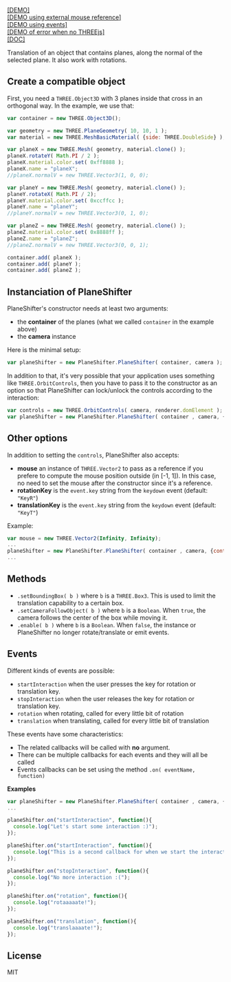 [[DEMO]](http://me.jonathanlurie.fr/PlaneShifter/examples/index.html)  
[[DEMO using external mouse reference]](http://me.jonathanlurie.fr/PlaneShifter/examples/externalMouse.html)  
[[DEMO using events]](http://me.jonathanlurie.fr/PlaneShifter/examples/usingEvents.html)  
[[DEMO of error when no THREEjs]](http://me.jonathanlurie.fr/PlaneShifter/examples/bad.html)  
[[DOC]](http://me.jonathanlurie.fr/PlaneShifter/doc/index.html)

Translation of an object that contains planes, along the normal of the selected plane. It also work with rotations.

## Create a compatible object
First, you need a `THREE.Object3D` with 3 planes inside that cross in an orthogonal way. In the example, we use that:  

```javascript
var container = new THREE.Object3D();

var geometry = new THREE.PlaneGeometry( 10, 10, 1 );
var material = new THREE.MeshBasicMaterial( {side: THREE.DoubleSide} );

var planeX = new THREE.Mesh( geometry, material.clone() );
planeX.rotateY( Math.PI / 2 );
planeX.material.color.set( 0xff8888 );
planeX.name = "planeX";
//planeX.normalV = new THREE.Vector3(1, 0, 0);

var planeY = new THREE.Mesh( geometry, material.clone() );
planeY.rotateX( Math.PI / 2);
planeY.material.color.set( 0xccffcc );
planeY.name = "planeY";
//planeY.normalV = new THREE.Vector3(0, 1, 0);

var planeZ = new THREE.Mesh( geometry, material.clone() );
planeZ.material.color.set( 0x8888ff );
planeZ.name = "planeZ";
//planeZ.normalV = new THREE.Vector3(0, 0, 1);

container.add( planeX );
container.add( planeY );
container.add( planeZ );
```

## Instanciation of PlaneShifter
PlaneShifter's constructor needs at least two arguments:  
- the **container** of the planes (what we called `container` in the example above)
- the **camera** instance

Here is the minimal setup:  
```javascript
var planeShifter = new PlaneShifter.PlaneShifter( container, camera );
```

In addition to that, it's very possible that your application uses something like `THREE.OrbitControls`, then you have to pass it to the constructor as an option so that PlaneShifter can lock/unlock the controls according to the interaction:  

```javascript
var controls = new THREE.OrbitControls( camera, renderer.domElement );
var planeShifter = new PlaneShifter.PlaneShifter( container , camera, {controls: controls} );
```

## Other options
In addition to setting the `controls`, PlaneShifter also accepts:  
- **mouse** an instance of `THREE.Vector2` to pass as a reference if you prefere to compute the mouse position outside (in [-1, 1]). In this case, no need to set the mouse after the constructor since it's a reference.
- **rotationKey** is the `event.key` string from the `keydown` event (default: `"KeyR"`)
- **translationKey** is the `event.key` string from the `keydown` event (default: `"KeyT"`)

Example:  
```javascript
var mouse = new THREE.Vector2(Infinity, Infinity);
...
planeShifter = new PlaneShifter.PlaneShifter( container , camera, {controls: controls, mouse: mouse, rotationKey: "Space"} );
...
```

## Methods
- `.setBoundingBox( b )` where `b` is a `THREE.Box3`. This is used to limit the translation capability to a certain box.
- `.setCameraFollowObject( b )` where `b` is a `Boolean`. When `true`, the camera follows the center of the box while moving it.
- `.enable( b )` where `b` is a `Boolean`. When `false`, the instance or PlaneShifter no longer rotate/translate or emit events.

## Events
Different kinds of events are possible:
- `startInteraction` when the user presses the key for rotation or translation key.
- `stopInteraction` when the user releases the key for rotation or translation key.
- `rotation` when rotating, called for every little bit of rotation
- `translation` when translating, called for every little bit of translation

These events have some characteristics:  
- The related callbacks will be called with **no** argument.
- There can be multiple callbacks for each events and they will all be called
- Events callbacks can be set using the method `.on( eventName, function)`

**Examples**  
```javascript
var planeShifter = new PlaneShifter.PlaneShifter( container , camera, {controls: controls} );
...

planeShifter.on("startInteraction", function(){
  console.log("Let's start some interaction :)");
});

planeShifter.on("startInteraction", function(){
  console.log("This is a second callback for when we start the interaction!");
});

planeShifter.on("stopInteraction", function(){
  console.log("No more interaction :(");
});

planeShifter.on("rotation", function(){
  console.log("rotaaaaate!");
});

planeShifter.on("translation", function(){
  console.log("translaaaate!");
});
```


## License
MIT

